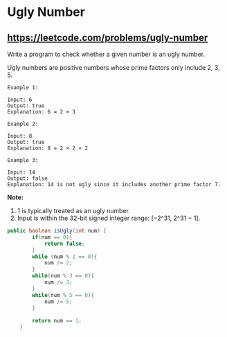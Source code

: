 # Ugly Number
## https://leetcode.com/problems/ugly-number

Write a program to check whether a given number is an ugly number.

Ugly numbers are positive numbers whose prime factors only include 2, 3, 5.
```
Example 1:

Input: 6
Output: true
Explanation: 6 = 2 × 3

Example 2:

Input: 8
Output: true
Explanation: 8 = 2 × 2 × 2

Example 3:

Input: 14
Output: false 
Explanation: 14 is not ugly since it includes another prime factor 7.
```

**Note:**

1. 1 is typically treated as an ugly number.
2. Input is within the 32-bit signed integer range: [−2^31,  2^31 − 1].

```java
public boolean isUgly(int num) {
        if(num == 0){
            return false;
        }
        while (num % 2 == 0){
            num /= 2;
        }
        while(num % 3 == 0){
            num /= 3;
        }
        while(num % 5 == 0){
            num /= 5;
        }
        
        return num == 1;
    }
```
